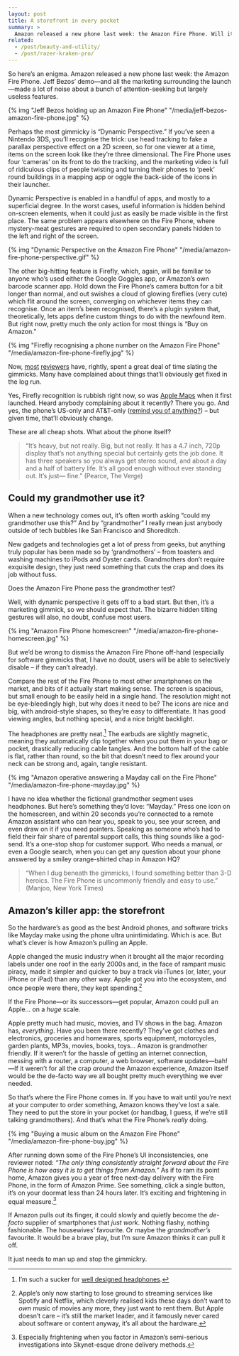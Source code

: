 ```yaml
---
layout: post
title: A storefront in every pocket
summary: >
  Amazon released a new phone last week: the Amazon Fire Phone. Will it be the user experience that revolutionises everyday shopping for us all?
related:
  - /post/beauty-and-utility/
  - /post/razer-kraken-pro/
---
```


So here’s an enigma. Amazon released a new phone last week: the Amazon Fire Phone. Jeff Bezos’ demo—and all the marketing surrounding the launch—made a lot of noise about a bunch of attention-seeking but largely useless features.

{% img "Jeff Bezos holding up an Amazon Fire Phone" "/media/jeff-bezos-amazon-fire-phone.jpg" %}

Perhaps the most gimmicky is “Dynamic Perspective.” If you’ve seen a Nintendo 3DS, you’ll recognise the trick: use head tracking to fake a parallax perspective effect on a 2D screen, so for one viewer at a time, items on the screen look like they’re three dimensional. The Fire Phone uses four ‘cameras’ on its front to do the tracking, and the marketing video is full of ridiculous clips of people twisting and turning their phones to ‘peek’ round buildings in a mapping app or oggle the back-side of the icons in their launcher.

Dynamic Perspective is enabled in a handful of apps, and mostly to a superficial degree. In the worst cases, useful information is hidden behind on-screen elements, when it could just as easily be made visible in the first place. The same problem appears elsewhere on the Fire Phone, where mystery-meat gestures are required to open secondary panels hidden to the left and right of the screen.

{% img "Dynamic Perspective on the Amazon Fire Phone" "/media/amazon-fire-phone-perspective.gif" %}

The other big-hitting feature is Firefly, which, again, will be familiar to anyone who’s used either the Google Goggles app, or Amazon’s own barcode scanner app. Hold down the Fire Phone’s camera button for a bit longer than normal, and out swishes a cloud of glowing fireflies (very cute) which flit around the screen, converging on whichever items they can recognise. Once an item’s been recognised, there’s a plugin system that, theoretically, lets apps define custom things to do with the newfound item. But right now, pretty much the only action for most things is “Buy on Amazon.”

{% img "Firefly recognising a phone number on the Amazon Fire Phone" "/media/amazon-fire-phone-firefly.jpg" %}

Now, [most](http://www.nytimes.com/2014/07/24/technology/personaltech/review-amazons-fire-phone.html) [reviewers](http://www.theverge.com/2014/7/22/5923697/amazon-fire-phone-review) have, rightly, spent a great deal of time slating the gimmicks. Many have complained about things that’ll obviously get fixed in the log run.

Yes, Firefly recognition is rubbish right now, so was [Apple Maps](http://theamazingios6maps.tumblr.com/) when it first launched. Heard anybody complaining about it recently? There you go. And yes, the phone’s US-only and AT&T-only ([remind you of anything?](http://en.wikipedia.org/wiki/History_of_the_iPhone#Exclusivity_tying_of_the_iPhone_to_AT.26T)) – but given time, that’ll obviously change.

These are all cheap shots. What about the phone itself?

> “It’s heavy, but not really. Big, but not really. It has a 4.7 inch, 720p display that’s not anything special but certainly gets the job done. It has three speakers so you always get stereo sound, and about a day and a half of battery life. It’s all good enough without ever standing out. It’s just— fine.” (Pearce, The Verge)

## Could my grandmother use it?

When a new technology comes out, it’s often worth asking “could my grandmother use this?” And by “grandmother” I really mean just anybody outside of tech bubbles like San Francisco and Shoreditch.

New gadgets and technologies get a lot of press from geeks, but anything truly popular has been made so by ‘grandmothers’ – from toasters and washing machines to iPods and Oyster cards. Grandmothers don’t require exquisite design, they just need something that cuts the crap and does its job without fuss.

Does the Amazon Fire Phone pass the grandmother test?

Well, with dynamic perspective it gets off to a bad start. But then, it’s a marketing gimmick, so we should expect that. The bizarre hidden tilting gestures will also, no doubt, confuse most users.

{% img "Amazon Fire Phone homescreen" "/media/amazon-fire-phone-homescreen.jpg" %}

But we’d be wrong to dismiss the Amazon Fire Phone off-hand (especially for software gimmicks that, I have no doubt, users will be able to selectively disable – if they can’t already).

Compare the rest of the Fire Phone to most other smartphones on the market, and bits of it actually start making sense. The screen is spacious, but small enough to be easily held in a single hand. The resolution might not be eye-bleedingly high, but why does it need to be? The icons are nice and big, with android-style shapes, so they’re easy to differentiate. It has good viewing angles, but nothing special, and a nice bright backlight.

The headphones are pretty neat.[^1] The earbuds are slightly magnetic, meaning they automatically clip together when you put them in your bag or pocket, drastically reducing cable tangles. And the bottom half of the cable is flat, rather than round, so the bit that doesn’t need to flex around your neck can be strong and, again, tangle resistant.

[^1]: I’m such a sucker for [well designed headphones](/post/razer-kraken-pro).

{% img "Amazon operative answering a Mayday call on the Fire Phone" "/media/amazon-fire-phone-mayday.jpg" %}

I have no idea whether the fictional grandmother segment uses headphones. But here’s something they’d love: “Mayday.” Press one icon on the homescreen, and within 20 seconds you’re connected to a remote Amazon assistant who can hear you, speak to you, see your screen, and even draw on it if you need pointers. Speaking as someone who’s had to field their fair share of parental support calls, this thing sounds like a god-send. It’s a one-stop shop for customer support. Who needs a manual, or even a Google search, when you can get any question about your phone answered by a smiley orange-shirted chap in Amazon HQ?

> “When I dug beneath the gimmicks, I found something better than 3-D heroics. The Fire Phone is uncommonly friendly and easy to use.” (Manjoo, New York Times)

## Amazon’s killer app: the storefront

So the hardware’s as good as the best Android phones, and software tricks like Mayday make using the phone ultra unintimidating. Which is ace. But what’s clever is how Amazon’s pulling an Apple.

Apple changed the music industry when it brought all the major recording labels under one roof in the early 2000s and, in the face of rampant music piracy, made it simpler and quicker to buy a track via iTunes (or, later, your iPhone or iPad) than any other way. Apple got you into the ecosystem, and once people were there, they kept spending.[^2]

[^2]: Apple’s only now starting to lose ground to streaming services like Spotify and Netflix, which cleverly realised kids these days don’t want to *own* music of movies any more, they just want to rent them. But Apple doesn’t care – it’s still the market leader, and it famously never cared about software or content anyway, it’s all about the hardware.

If the Fire Phone—or its successors—get popular, Amazon could pull an Apple… on a *huge* scale.

Apple pretty much had music, movies, and TV shows in the bag. Amazon has, *everything*. Have you been there recently? They’ve got clothes and electronics, groceries and homewares, sports equipment, motorcycles, garden plants, MP3s, movies, books, toys… Amazon is grandmother friendly. If it weren’t for the hassle of getting an internet connection, messing with a router, a computer, a web browser, software updates—bah!—If it weren’t for all the crap *around* the Amazon experience, Amazon itself would be the de-facto way we all bought pretty much everything we ever needed.

So that’s where the Fire Phone comes in. If you have to wait until you’re next at your computer to order something, Amazon knows they’ve lost a sale. They need to put the store in your pocket (or handbag, I guess, if we’re still talking grandmothers). And that’s what the Fire Phone’s *really* doing.

{% img "Buying a music album on the Amazon Fire Phone" "/media/amazon-fire-phone-buy.jpg" %}

After running down some of the Fire Phone’s UI inconsistencies, one reviewer noted: <i>“The only thing consistently straight forward about the Fire Phone is how easy it is to get things from Amazon.”</i> As if to ram its point home, Amazon gives you a year of free next-day delivery with the Fire Phone, in the form of Amazon Prime. See something, click a single button, it’s on your doormat less than 24 hours later. It’s exciting and frightening in equal measure.[^3]

[^3]: Especially frightening when you factor in Amazon’s semi-serious investigations into Skynet-esque drone delivery methods.

If Amazon pulls out its finger, it could slowly and quietly become the *de-facto* supplier of smartphones that *just work*. Nothing flashy, nothing fashionable. The housewives’ favourite. Or maybe the *grandmother’s* favourite. It would be a brave play, but I’m sure Amazon thinks it can pull it off.

It just needs to man up and stop the gimmickry.
